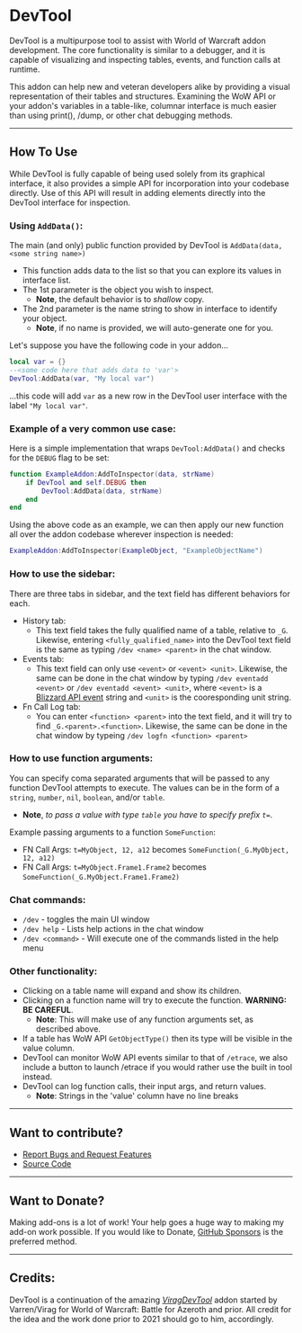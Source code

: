 # DevTool

DevTool is a multipurpose tool to assist with World of Warcraft addon development.
The core functionality is similar to a debugger, and it is capable of visualizing and inspecting tables, events, and
function calls at runtime.

This addon can help new and veteran developers alike by providing a visual representation of their tables and
structures.
Examining the WoW API or your addon's variables in a table-like, columnar interface is much easier than using print(),
/dump, or other chat debugging methods.

---

## How To Use

While DevTool is fully capable of being used solely from its graphical interface, it also provides a simple API for
incorporation into your codebase directly.
Use of this API will result in adding elements directly into the DevTool interface for inspection.

### Using `AddData()`:

The main (and only) public function provided by DevTool is `AddData(data, <some string name>)`

- This function adds data to the list so that you can explore its values in interface list.
- The 1st parameter is the object you wish to inspect.
    - **Note**, the default behavior is to _shallow_ copy.
- The 2nd parameter is the name string to show in interface to identify your object.
    - **Note**, if no name is provided, we will auto-generate one for you.

Let's suppose you have the following code in your addon...

```lua
local var = {}
--<some code here that adds data to 'var'>
DevTool:AddData(var, "My local var")
```

...this code will add `var` as a new row in the DevTool user interface with the label `"My local var"`.

### Example of a very common use case:

Here is a simple implementation that wraps `DevTool:AddData()` and checks for the `DEBUG` flag to be set:

```lua
function ExampleAddon:AddToInspector(data, strName)
	if DevTool and self.DEBUG then
		DevTool:AddData(data, strName)
	end
end
```

Using the above code as an example, we can then apply our new function all over the addon codebase wherever inspection
is needed:

```lua
ExampleAddon:AddToInspector(ExampleObject, "ExampleObjectName")
```

### How to use the sidebar:

There are three tabs in sidebar, and the text field has different behaviors for each.

- History tab:
    - This text field takes the fully qualified name of a table, relative to `_G`. Likewise,
      entering `<fully_qualified_name>` into the DevTool text field is the same as typing `/dev <name> <parent>` in the
      chat window.
- Events tab:
    - This text field can only use `<event>` or `<event> <unit>`. Likewise, the same can be done in the chat window by
      typing `/dev eventadd <event>` or `/dev eventadd <event> <unit>`, where `<event>` is
      a [Blizzard API event](https://wowpedia.fandom.com/wiki/Events) string and `<unit>` is the cooresponding unit
      string.
- Fn Call Log tab:
    - You can enter `<function> <parent>` into the text field, and it will try to find `_G.<parent>.<function>`.
      Likewise, the same can be done in the chat window by typeing `/dev logfn <function> <parent>`

### How to use function arguments:

You can specify coma separated arguments that will be passed to any function DevTool attempts to execute. The values can
be in the form of a `string`, `number`, `nil`, `boolean`, and/or `table`.

- **Note**, _to pass a value with type `table` you have to specify prefix `t=`_.

Example passing arguments to a function `SomeFunction`:

- FN Call Args: `t=MyObject, 12, a12` becomes `SomeFunction(_G.MyObject, 12, a12)`
- FN Call Args: `t=MyObject.Frame1.Frame2` becomes `SomeFunction(_G.MyObject.Frame1.Frame2)`

### Chat commands:

- `/dev` - toggles the main UI window
- `/dev help` - Lists help actions in the chat window
- `/dev <command>` - Will execute one of the commands listed in the help menu

### Other functionality:

- Clicking on a table name will expand and show its children.
- Clicking on a function name will try to execute the function. **WARNING: BE CAREFUL**.
    - **Note**: This will make use of any function arguments set, as described above.
- If a table has WoW API `GetObjectType()` then its type will be visible in the value column.
- DevTool can monitor WoW API events similar to that of `/etrace`, we also include a button to launch /etrace if you
  would rather use the built in tool instead.
- DevTool can log function calls, their input args, and return values.
    - **Note**: Strings in the 'value' column have no line breaks

---

## Want to contribute?

* [Report Bugs and Request Features](https://github.com/brittyazel/DevTool/issues)
* [Source Code](https://github.com/brittyazel/DevTool)

---

## Want to Donate?

Making add-ons is a lot of work! Your help goes a huge way to making my add-on work possible. If you would like to
Donate, [GitHub Sponsors](https://github.com/sponsors/brittyazel) is the preferred method.

---

## Credits:

DevTool is a continuation of the amazing [*ViragDevTool*](https://github.com/varren/ViragDevTool) addon started by
Varren/Virag for World of Warcraft: Battle for Azeroth and prior. All credit for the idea and the work done prior to
2021 should go to him, accordingly.
